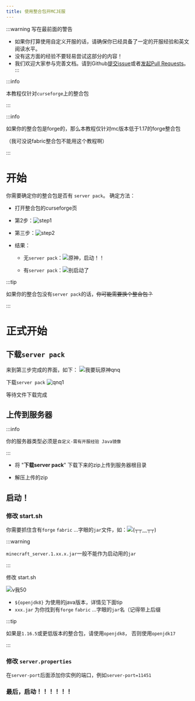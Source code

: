 ```yaml
---
title: 使用整合包开MCJE服
---
```


:::warning 写在最前面的警告

+ 如果你打算使用自定义开服的话，请确保你已经具备了一定的开服经验和英文阅读水平。
+ 没有这方面的经验不要轻易尝试这部分的内容！
+ 我们欢迎大家参与完善文档。请到Github[提交issue](https://github.com/ZengXiaoPi/Simpfun_Wiki/issues)或者[发起Pull Requests](https://github.com/ZengXiaoPi/Simpfun_Wiki/pulls)。
:::

:::info

本教程仅针对`curseforge`上的整合包

:::

:::info

如果你的整合包是forge的，那么本教程仅针对mc版本低于1.17的forge整合包

（我可没说fabric整合包不能用这个教程啊）

:::

# 开始

你需要确定你的整合包是否有 `server pack`。
确定方法：

* 打开整合包的curseforge页
* 第2步：![step1](../../static/img/pages/500CreateAModpacksServer-1.png)
* 第三步：![step2](../../static/img/pages/500CreateAModpacksServer-2.png)
* 结果：
    
    * 无`server pack`：![原神，启动！！](../../static/img/pages/500CreateAModpacksServer-3.png)

    * 有`server pack`：![别启动了](../../static/img/pages/500CreateAModpacksServer-4.png)

:::tip

如果你的整合包没有`server pack`的话，~~你可能需要换个整合包？~~

:::

# 正式开始

## 下载`server pack`

来到第三步完成的界面，如下：
![我要玩原神qnq](../../static/img/pages/500CreateAModpacksServer-4.png)

下载`server pack`
![qnq1](../../static/img/pages/500CreateAModpacksServer-go-1.png)

等待文件下载完成

## 上传到服务器

:::info

你的服务器类型必须是`自定义-需有开服经验 Java镜像`

:::

* 将 "**下载server pack**" 下载下来的zip上传到服务器根目录

* 解压上传的zip

## 启动！

### 修改 start.sh

你需要抓住含有`forge` `fabric` ...字眼的`jar`文件，如：![(┬┬﹏┬┬)](../../static/img/pages/500CreateAModpacksServer-12.png)

:::warning

`minecraft_server.1.xx.x.jar`一般不能作为启动用的`jar`

:::

修改 start.sh

![v我50](../../static/img/pages/500CreateAModpacksServer-22.png)

+ `${openjdk8}` 为使用的java版本，详情见下面tip
+ `xxx.jar` 为你找到有`forge` `fabric` ...字眼的`jar`名（记得带上后缀

:::tip

如果是`1.16.5`或更低版本的整合包，请使用`openjdk8`，
否则使用`openjdk17`

:::

### 修改 `server.properties`


在`server-port`后面添加你实例的端口，例如`server-port=11451`


### 最后，启动！！！！！！
